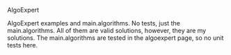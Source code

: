 AlgoExpert

AlgoExpert examples and main.algorithms. No tests, just the main.algorithms. All of them are valid solutions, however, they are my solutions.
The main.algorithms are tested in the algoexpert page, so no unit tests here.  
